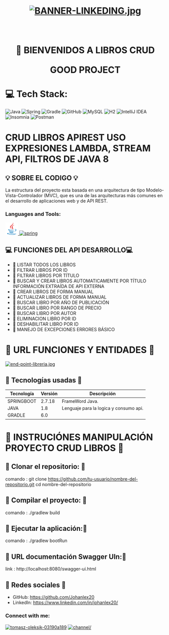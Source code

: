 
<div align="center">
  <h1 align="center">

[![BANNER-LINKEDING.jpg](https://i.postimg.cc/VLR9WTCC/BANNER-LINKEDING.jpg)](https://postimg.cc/D8Sb2x5v)

<br />
 
👋 BIENVENIDOS A LIBROS CRUD



GOOD PROJECT
<br />

  </h1>
</div>

# 💻 Tech Stack:
![Java](https://img.shields.io/badge/java-%23ED8B00.svg?style=for-the-badge&logo=java&logoColor=white) ![Spring](https://img.shields.io/badge/spring-%236DB33F.svg?style=for-the-badge&logo=spring&logoColor=white) ![Gradle](https://img.shields.io/badge/Gradle-%23E85B00.svg?style=for-the-badge&logo=gradle&logoColor=white)
![GitHub](https://img.shields.io/badge/GitHub-%23121011.svg?style=for-the-badge&logo=github&logoColor=white) ![MySQL](https://img.shields.io/badge/mysql-4479A1.svg?style=for-the-badge&logo=mysql&logoColor=white) ![H2](https://img.shields.io/badge/H2-4E5B31.svg?style=for-the-badge&logo=h2database&logoColor=white) ![IntelliJ IDEA](https://img.shields.io/badge/IntelliJIDEA-000000.svg?style=for-the-badge&logo=intellij-idea&logoColor=white) ![Insomnia](https://img.shields.io/badge/Insomnia-5849BE.svg?style=for-the-badge&logo=insomnia&logoColor=white) ![Postman](https://img.shields.io/badge/Postman-FF6C37.svg?style=for-the-badge&logo=postman&logoColor=white)


# CRUD LIBROS APIREST USO EXPRESIONES LAMBDA, STREAM API, FILTROS DE JAVA 8


## 💡 SOBRE EL CODIGO 💡
La estructura del proyecto esta basada en una arquitectura de tipo Modelo-Vista-Controlador (MVC), que es una de las arquitecturas más comunes en el desarrollo de aplicaciones web y de API REST.

<h3 align="left">Languages and Tools:</h3>
<p align="left">
    <a href="https://www.java.com" target="_blank" rel="noreferrer">
        <img src="https://raw.githubusercontent.com/devicons/devicon/master/icons/java/java-original.svg" alt="java" width="40" height="40"/>
    </a>
    <a href="https://spring.io/" target="_blank" rel="noreferrer">
        <img src="https://www.vectorlogo.zone/logos/springio/springio-icon.svg" alt="spring" width="40" height="40"/>
    </a>
</p>



## 💻 FUNCIONES DEL API DESARROLLO💻
- 🌟 LISTAR TODOS LOS LIBROS
- 🌟 FILTRAR LIBROS POR ID
- 🌟 FILTRAR LIBROS POR TÍTULO
- 🌟 BUSCAR Y CREAR LIBROS AUTOMATICAMENTE POR TÍTULO INFORMACIÓN EXTRAÍDA DE API EXTERNA
- 🌟 CREAR LIBROS DE FORMA MANUAL
- 🌟 ACTUALIZAR LIBROS DE FORMA MANUAL
- 🌟 BUSCAR LIBRO POR AÑO DE PUBLICACIÓN
- 🌟 BUSCAR LIBRO POR RANGO DE PRECIO
- 🌟 BUSCAR LIBRO POR AUTOR
- 🌟 ELIMINACION LIBRO POR ID
- 🌟 DESHABILITAR LIBRO POR ID
- 🌟 MANEJO DE EXCEPCIONES ERRORES BÁSICO


# 🌟   URL FUNCIONES Y ENTIDADES  🌟
[![end-point-libreria.jpg](https://i.postimg.cc/JnYKZTZt/end-point-libreria.jpg)](https://postimg.cc/KkLnyD9y)



## 🌟 Tecnologías usadas 🌟
| Tecnología | Versión | Descripción                            |
|------------|---------|----------------------------------------|
| SPRINGBOOT | 2.7.18  | FrameWord Java.                        |
| JAVA       | 1.8     | Lenguaje para la logica y consumo api. |
| GRADLE     | 6.0     |                         |


# 🌟   INSTRUCIÓNES MANIPULACIÓN PROYECTO CRUD LIBROS   🌟

## 🌟 Clonar el repositorio: 🌟
comando : git clone https://github.com/tu-usuario/nombre-del-repositorio.git
cd nombre-del-repositorio

## 🌟 Compilar el proyecto: 🌟
comando : ./gradlew build

## 🌟 Ejecutar la aplicación:🌟
comando : ./gradlew bootRun

## 🌟 URL documentación Swagger UIn:🌟
link : http://localhost:8080/swagger-ui.html


## 🤝 Redes sociales 🤝

-  GitHub: https://github.com/Johanlex20
-  LinkedIn: https://www.linkedin.com/in/johanlex20/

<h3 align="left">Connect with me:</h3>
<p align="left">
<a href="https://www.linkedin.com/in/johanlex20/" target="blank"><img align="center" src="https://raw.githubusercontent.com/rahuldkjain/github-profile-readme-generator/master/src/images/icons/Social/linked-in-alt.svg" alt="tomasz-oleksik-03190a189" height="30" width="40" /></a>
<a href="https://www.youtube.com/@johanlex2035" target="blank"><img align="center" src="https://raw.githubusercontent.com/rahuldkjain/github-profile-readme-generator/master/src/images/icons/Social/youtube.svg" alt="channel/" height="30" width="40" /></a>
</p>


